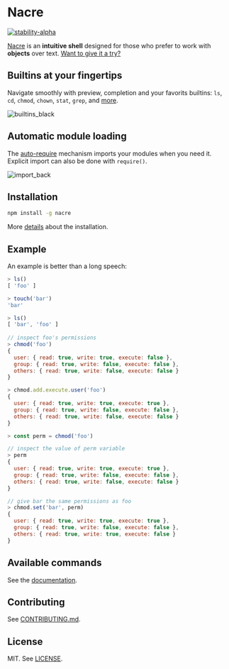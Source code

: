 # Nacre

[![stability-alpha](https://img.shields.io/badge/stability-alpha-f4d03f.svg)](https://github.com/mkenney/software-guides/blob/master/STABILITY-BADGES.md#alpha)

[Nacre](https://nacre.sh/) is an **intuitive shell** designed for those who prefer to work with **objects** over text. [Want to give it a try?](https://nacre.sh/getting-started)

## Builtins at your fingertips

Navigate smoothly with preview, completion and your favorits builtins: `ls`, `cd`, `chmod`, `chown`, `stat`, `grep`, and [more](https://nacre.sh/docs#builtins).

![builtins_black](https://user-images.githubusercontent.com/11426226/160006956-f44a6bf0-96f6-475c-93db-b42f1be230ba.gif)

## Automatic module loading

The [auto-require](https://nacre.sh/getting-started#auto-require) mechanism imports your modules when you need it. Explicit import can also be done with `require()`.

![import_back](https://user-images.githubusercontent.com/11426226/160008043-e1cfc744-182f-443c-b480-59372560abc2.gif)

## Installation

```bash
npm install -g nacre
```

More [details](https://nacre.sh/getting-started#installation) about the installation.

## Example

An example is better than a long speech:
```js
> ls()
[ 'foo' ]

> touch('bar')
'bar'

> ls()
[ 'bar', 'foo' ]
  
// inspect foo's permissions
> chmod('foo')
{
  user: { read: true, write: true, execute: false },
  group: { read: true, write: false, execute: false },
  others: { read: true, write: false, execute: false }
}

> chmod.add.execute.user('foo')
{
  user: { read: true, write: true, execute: true },
  group: { read: true, write: false, execute: false },
  others: { read: true, write: false, execute: false }
}

> const perm = chmod('foo')

// inspect the value of perm variable
> perm
{
  user: { read: true, write: true, execute: true },
  group: { read: true, write: false, execute: false },
  others: { read: true, write: false, execute: false }
}

// give bar the same permissions as foo 
> chmod.set('bar', perm)
{
  user: { read: true, write: true, execute: true },
  group: { read: true, write: false, execute: false },
  others: { read: true, write: true, execute: false }
}
```

## Available commands

See the [documentation](https://nacre.sh/docs).

## Contributing

See [CONTRIBUTING.md](./CONTRIBUTING.md).

## License

MIT. See [LICENSE](./LICENSE).
